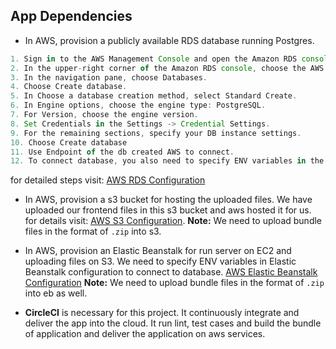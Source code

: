 ## App Dependencies

- In AWS, provision a publicly available RDS database running Postgres.

```javascript
1. Sign in to the AWS Management Console and open the Amazon RDS console at https://console.aws.amazon.com/rds/.
2. In the upper-right corner of the Amazon RDS console, choose the AWS Region in which you want to create the DB instance.
3. In the navigation pane, choose Databases.
4. Choose Create database.
5. In Choose a database creation method, select Standard Create.
6. In Engine options, choose the engine type: PostgreSQL.
7. For Version, choose the engine version.
8. Set Credentials in the Settings -> Credential Settings.
9. For the remaining sections, specify your DB instance settings.
10. Choose Create database
11. Use Endpoint of the db created AWS to connect.
12. To connect database, you also need to specify ENV variables in the respected server.
```

for detailed steps visit: [AWS RDS Configuration](https://docs.aws.amazon.com/AmazonRDS/latest/UserGuide/CHAP_GettingStarted.CreatingConnecting.PostgreSQL.html)

- In AWS, provision a s3 bucket for hosting the uploaded files.
  We have uploaded our frontend files in this s3 bucket and aws hosted it for us.
  for details visit: [AWS S3 Configuration](https://docs.aws.amazon.com/AmazonS3/latest/userguide/WebsiteHosting.html?p=gsrc&c=ho_hsw).
  **Note:** We need to upload bundle files in the format of `.zip` into s3.

- In AWS, provision an Elastic Beanstalk for run server on EC2 and uploading files on S3.
  We need to specify ENV variables in Elastic Beanstalk configuration to connect to database.
  [AWS Elastic Beanstalk Configuration](https://docs.aws.amazon.com/elasticbeanstalk/latest/dg/GettingStarted.html)
  **Note:** We need to upload bundle files in the format of `.zip` into eb as well.
- **CircleCI** is necessary for this project. It continuously integrate and deliver the app into the cloud. It run lint, test cases and build the bundle of application and deliver the application on aws services.